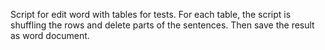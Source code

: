 Script for edit word with tables for tests.
For each table, the script is shuffling the rows and delete parts of the sentences.
Then save the result as word document.

